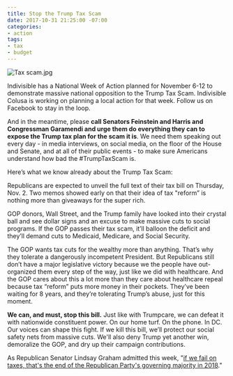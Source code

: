 ```yaml
---
title: Stop the Trump Tax Scam
date: 2017-10-31 21:25:00 -07:00
categories:
- action
tags:
- tax
- budget
---
```


![Tax scam.jpg](/uploads/Tax%20scam.jpg)

Indivisible has a National Week of Action planned for November 6-12 to demonstrate massive national opposition to the Trump Tax Scam. Indivisible Colusa is working on planning a local action for that week. Follow us on Facebook to stay in the loop. 

And in the meantime, please **call Senators Feinstein and Harris and Congressman Garamendi and urge them do everything they can to expose the Trump tax plan for the scam it is**. We need them speaking out every day - in media interviews, on social media, on the floor of the House and Senate, and at all of their public events - to make sure Americans understand how bad the #TrumpTaxScam is.


Here’s what we know already about the Trump Tax Scam:

Republicans are expected to unveil the full text of their tax bill on Thursday, Nov. 2. Two memos showed early on that their idea of tax "reform” is nothing more than giveaways for the super rich.

GOP donors, Wall Street, and the Trump family have looked into their crystal ball and see dollar signs and an excuse to make massive cuts to social programs. If the GOP passes their tax scam, it’ll balloon the deficit and they’ll demand cuts to Medicaid, Medicare, and Social Security.

The GOP wants tax cuts for the wealthy more than anything. That’s why they tolerate a dangerously incompetent President. But Republicans still don’t have a major legislative victory because we the people have out-organized them every step of the way, just like we did with healthcare. And the GOP cares about this a lot more than they care about healthcare repeal because tax “reform” puts more money in their pockets. They’ve been waiting for 8 years, and they’re tolerating Trump’s abuse, just for this moment.

**We can, and must, stop this bill.** Just like with Trumpcare, we can defeat it with nationwide constituent power. On our home turf. On the phone. In DC. Our voices can shape this fight. If we kill this bill, we’ll protect our social safety nets from massive cuts. We'll also deny Trump yet another win, demoralize the GOP, and dry up their campaign contributions.

As Republican Senator Lindsay Graham admitted this week, "[if we fail on taxes, that's the end of the Republican Party's governing majority in 2018](http://www.cnn.com/2017/10/27/politics/kfile-lindsey-graham-tax-reform/index.html)." 